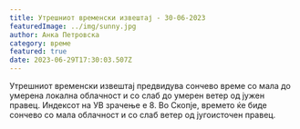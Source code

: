 ```yaml
---
title: Утрешниот временски извештај - 30-06-2023
featuredImage: ../img/sunny.jpg
author: Анка Петровска
category: време
featured: true
date: 2023-06-29T17:30:03.507Z
---
```

Утрешниот временски извештај предвидува сончево време со мала до умерена локална облачност и со слаб до умерен ветер од јужен правец. Индексот на УВ зрачење е 8. Во Скопје, времето ќе биде сончево со мала облачност и со слаб ветер од југоисточен правец.